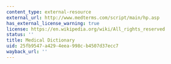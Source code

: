 ```yaml
---
content_type: external-resource
external_url: http://www.medterms.com/script/main/hp.asp
has_external_license_warning: true
license: https://en.wikipedia.org/wiki/All_rights_reserved
status: ''
title: Medical Dictionary
uid: 25fb9547-a429-4eea-998c-b4507d37ecc7
wayback_url: ''
---
```


